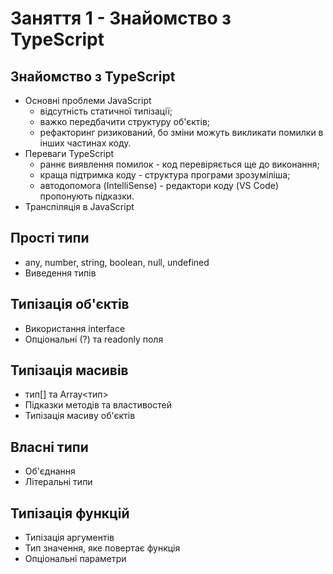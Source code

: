 # Заняття 1 - Знайомство з TypeScript

## Знайомство з TypeScript

- Основні проблеми JavaScript
  - відсутність статичної типізації;
  - важко передбачити структуру об'єктів;
  - рефакторинг ризикований, бо зміни можуть викликати помилки в інших частинах коду.
- Переваги TypeScript
  - раннє виявлення помилок - код перевіряється ще до виконання;
  - краща підтримка коду - структура програми зрозуміліша;
  - автодопомога (IntelliSense) - редактори коду (VS Code) пропонують підказки.
- Транспіляція в JavaScript

## Прості типи

- any, number, string, boolean, null, undefined
- Виведення типів

## Типізація об'єктів

- Використання interface
- Опціональні (?) та readonly поля

## Типізація масивів

- тип[] та Array<тип>
- Підказки методів та властивостей
- Типізація масиву об'єктів

## Власні типи

- Об'єднання
- Літеральні типи

## Типізація функцій

- Типізація аргументів
- Тип значення, яке повертає функція
- Опціональні параметри
